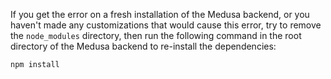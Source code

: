 If you get the error on a fresh installation of the Medusa backend, or you haven't made any customizations that would cause this error, try to remove the `node_modules` directory, then run the following command in the root directory of the Medusa backend to re-install the dependencies:

```bash npm2yarn
npm install
```
